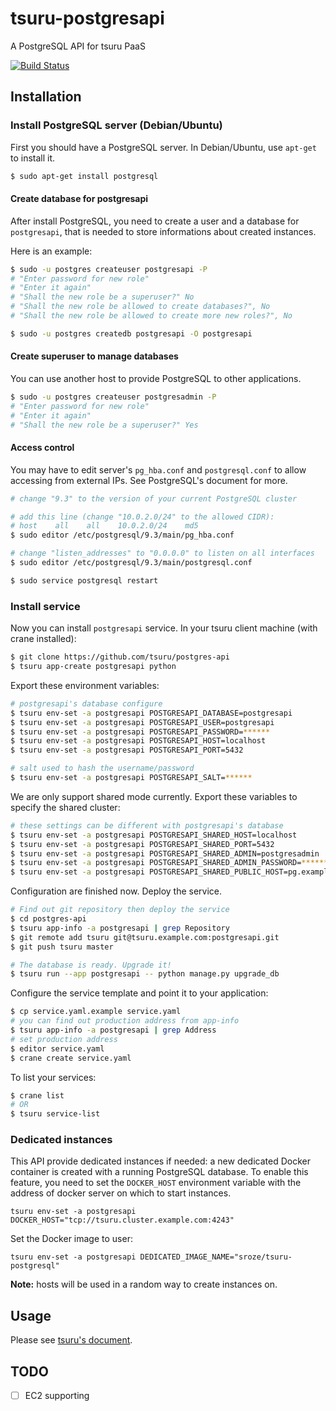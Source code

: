 tsuru-postgresapi
=================

A PostgreSQL API for tsuru PaaS

[![Build Status](https://travis-ci.org/tsuru/postgres-api.svg?branch=master)](https://travis-ci.org/tsuru/postgres-api)


Installation
------------

### Install PostgreSQL server (Debian/Ubuntu)

First you should have a PostgreSQL server. In Debian/Ubuntu, use `apt-get` to install it.

```bash
$ sudo apt-get install postgresql
```

#### Create database for postgresapi

After install PostgreSQL, you need to create a user and a database for `postgresapi`, that is needed to store informations about created instances.

Here is an example:

```bash
$ sudo -u postgres createuser postgresapi -P
# "Enter password for new role"
# "Enter it again"
# "Shall the new role be a superuser?" No
# "Shall the new role be allowed to create databases?", No
# "Shall the new role be allowed to create more new roles?", No

$ sudo -u postgres createdb postgresapi -O postgresapi
```

#### Create superuser to manage databases

You can use another host to provide PostgreSQL to other applications.

```bash
$ sudo -u postgres createuser postgresadmin -P
# "Enter password for new role"
# "Enter it again"
# "Shall the new role be a superuser?" Yes
```

#### Access control

You may have to edit server's `pg_hba.conf` and `postgresql.conf` to allow accessing from external IPs. See PostgreSQL's document for more.

```bash
# change "9.3" to the version of your current PostgreSQL cluster

# add this line (change "10.0.2.0/24" to the allowed CIDR):
# host    all    all    10.0.2.0/24    md5
$ sudo editor /etc/postgresql/9.3/main/pg_hba.conf

# change "listen_addresses" to "0.0.0.0" to listen on all interfaces
$ sudo editor /etc/postgresql/9.3/main/postgresql.conf

$ sudo service postgresql restart
```

### Install service

Now you can install `postgresapi` service. In your tsuru client machine (with crane installed):

```bash
$ git clone https://github.com/tsuru/postgres-api
$ tsuru app-create postgresapi python
```

Export these environment variables:

```bash
# postgresapi's database configure
$ tsuru env-set -a postgresapi POSTGRESAPI_DATABASE=postgresapi
$ tsuru env-set -a postgresapi POSTGRESAPI_USER=postgresapi
$ tsuru env-set -a postgresapi POSTGRESAPI_PASSWORD=******
$ tsuru env-set -a postgresapi POSTGRESAPI_HOST=localhost
$ tsuru env-set -a postgresapi POSTGRESAPI_PORT=5432

# salt used to hash the username/password
$ tsuru env-set -a postgresapi POSTGRESAPI_SALT=******
```

We are only support shared mode currently. Export these variables to specify the shared cluster:

```bash
# these settings can be different with postgresapi's database
$ tsuru env-set -a postgresapi POSTGRESAPI_SHARED_HOST=localhost
$ tsuru env-set -a postgresapi POSTGRESAPI_SHARED_PORT=5432
$ tsuru env-set -a postgresapi POSTGRESAPI_SHARED_ADMIN=postgresadmin
$ tsuru env-set -a postgresapi POSTGRESAPI_SHARED_ADMIN_PASSWORD=******
$ tsuru env-set -a postgresapi POSTGRESAPI_SHARED_PUBLIC_HOST=pg.example.com
```

Configuration are finished now. Deploy the service.

```bash
# Find out git repository then deploy the service
$ cd postgres-api
$ tsuru app-info -a postgresapi | grep Repository
$ git remote add tsuru git@tsuru.example.com:postgresapi.git
$ git push tsuru master

# The database is ready. Upgrade it!
$ tsuru run --app postgresapi -- python manage.py upgrade_db
```

Configure the service template and point it to your application:

```bash
$ cp service.yaml.example service.yaml
# you can find out production address from app-info
$ tsuru app-info -a postgresapi | grep Address
# set production address
$ editor service.yaml
$ crane create service.yaml
```

To list your services:

```bash
$ crane list
# OR
$ tsuru service-list
```

### Dedicated instances

This API provide dedicated instances if needed: a new dedicated Docker container is created with a running PostgreSQL database.
To enable this feature, you need to set the `DOCKER_HOST` environment variable with the address of docker server on which to start instances.

```
tsuru env-set -a postgresapi DOCKER_HOST="tcp://tsuru.cluster.example.com:4243"
```

Set the Docker image to user:
```
tsuru env-set -a postgresapi DEDICATED_IMAGE_NAME="sroze/tsuru-postgresql"
```

**Note:** hosts will be used in a random way to create instances on.


Usage
-----

Please see [tsuru's document](http://docs.tsuru.io/en/latest/services/api.html).


TODO
----

- [ ] EC2 supporting
